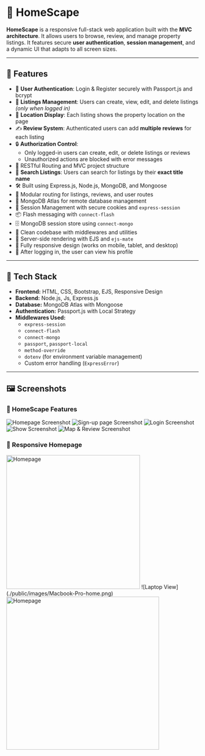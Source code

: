 # 🏡 HomeScape

**HomeScape** is a responsive full-stack web application built with the **MVC architecture**. It allows users to browse, review, and manage property listings. It features secure **user authentication**, **session management**, and a dynamic UI that adapts to all screen sizes.

---

## 🚀 Features

- 🔐 **User Authentication**: Login & Register securely with Passport.js and bcrypt
- 🏡 **Listings Management**: Users can create, view, edit, and delete listings *(only when logged in)*
- 📍 **Location Display**: Each listing shows the property location on the page
- ✍️ **Review System**: Authenticated users can add **multiple reviews** for each listing
- 🔒 **Authorization Control**:
  - Only logged-in users can create, edit, or delete listings or reviews
  - Unauthorized actions are blocked with error messages
- 🧭 RESTful Routing and MVC project structure
- 🔎 **Search Listings**: Users can search for listings by their **exact title name**
- 🛠️ Built using Express.js, Node.js, MongoDB, and Mongoose
- 📂 Modular routing for listings, reviews, and user routes
- 💾 MongoDB Atlas for remote database management
- 🔁 Session Management with secure cookies and `express-session`
- 📦 Flash messaging with `connect-flash`
- 🗄️ MongoDB session store using `connect-mongo`
- 🧠 Clean codebase with middlewares and utilities
- 🎨 Server-side rendering with EJS and `ejs-mate`
- 📱 Fully responsive design (works on mobile, tablet, and desktop)
- 🤖 After logging in, the user can view his profile

---

## 🧰 Tech Stack

- **Frontend:** HTML, CSS, Bootstrap, EJS, Responsive Design
- **Backend:** Node.js, Js, Express.js
- **Database:** MongoDB Atlas with Mongoose
- **Authentication:** Passport.js with Local Strategy
- **Middlewares Used:**
  - `express-session`
  - `connect-flash`
  - `connect-mongo`
  - `passport`, `passport-local`
  - `method-override`
  - `dotenv` (for environment variable management)
  - Custom error handling (`ExpressError`)

---


## 🖼️ Screenshots

### 📱 HomeScape Features
![Homepage Screenshot](./public/images/Macbook-Pro-home.png)
![Sign-up page Screenshot](./public/images/Macbook-Air-signup-front.png)
![Login Screenshot](./public/images/Macbook-Pro-login.png)
![Show Screenshot](./public/images/Macbook-Air-show-listing-front.png)
![Map & Review Screenshot](./public/images/Macbook-Air-map-front.png)

### 📱 Responsive Homepage

<img src="./public/images/iPhone-14-Pro-home.png" alt="Homepage" width="350"/>
![Laptop View](./public/images/Macbook-Pro-home.png)
<img src="./public/images/iPad-home.png" alt="Homepage" width="400"/>
